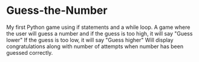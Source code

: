 # Guess-the-Number
My first Python game using if statements and a while loop.
A game where the user will guess a number and if the guess is too high, it will say "Guess lower"
If the guess is too low, it will say "Guess higher"
Will display congratulations along with number of attempts when number has been guessed correctly.
